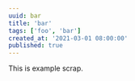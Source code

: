 ```yaml
---
uuid: bar
title: 'bar'
tags: ['foo', 'bar']
created_at: '2021-03-01 08:00:00'
published: true
---
```


This is example scrap.
